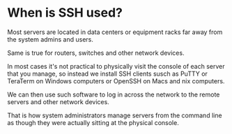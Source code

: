 # When is SSH used?


Most servers are located in data centers or equipment 
racks far away from the system admins and users.


Same is true for routers, switches and other network
devices.


In most cases it's not practical to physically visit the
console of each server that you manage, so instead we
install SSH clients susch as PuTTY or TeraTerm on
Windows computers or OpenSSH on Macs and nix computers.


We can then use such software to log in across the
network to the remote servers and other network devices.


That is how system administrators manage servers from 
the command line as though they were actually sitting
at the physical console.

